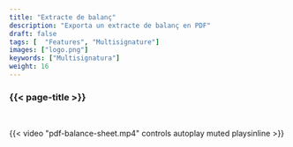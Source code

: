 ```yaml
---
title: "Extracte de balanç"
description: "Exporta un extracte de balanç en PDF"
draft: false
tags: [  "Features", "Multisignature"]
images: ["logo.png"]
keywords: ["Multisignatura"]
weight: 16
---
```


### {{< page-title >}} 
<!-- {{< page-description >}}  -->

<br>


{{< video "pdf-balance-sheet.mp4" controls  autoplay muted playsinline >}}